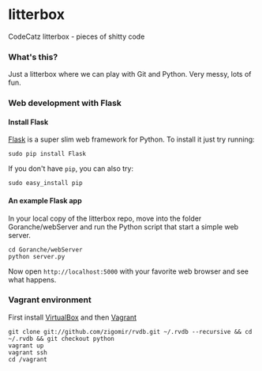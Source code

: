 litterbox
=========

CodeCatz litterbox - pieces of shitty code

### What's this?

Just a litterbox where we can play with Git and Python. Very messy, lots of fun.

### Web development with Flask

#### Install Flask

[Flask](http://flask.pocoo.org/) is a super slim web framework for Python.
To install it just try running:

    sudo pip install Flask
    
If you don't have `pip`, you can also try:

    sudo easy_install pip
    

#### An example Flask app

In your local copy of the litterbox repo, move into the folder Goranche/webServer and run the Python script that start a simple web server.

    cd Goranche/webServer
    python server.py
    
Now open `http://localhost:5000` with your favorite web browser and see what happens.

### Vagrant environment

First install [VirtualBox](https://www.virtualbox.org/) and then [Vagrant](http://www.vagrantup.com/)

    git clone git://github.com/zigomir/rvdb.git ~/.rvdb --recursive && cd ~/.rvdb && git checkout python
    vagrant up
    vagrant ssh
    cd /vagrant
